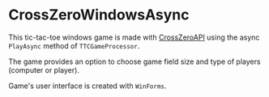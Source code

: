 # CrossZeroWindowsAsync
This tic-tac-toe windows game is made with [CrossZeroAPI](https://github.com/melon-code/CrossZeroAPI) using the async `PlayAsync` method of `TTCGameProcessor`.

The game provides an option to choose game field size and type of players (computer or player).

Game's user interface is created with `WinForms`.

